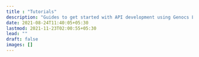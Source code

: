 ```yaml
---
title : "Tutorials"
description: "Guides to get started with API development using Genocs Library."
date: 2021-08-24T11:40:05+05:30
lastmod: 2021-11-23T02:00:55+05:30
lead: ""
draft: false
images: []
---
```

